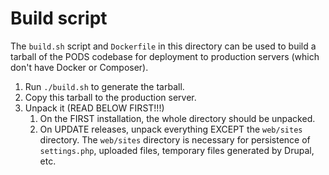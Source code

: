 # Build script

The `build.sh` script and `Dockerfile` in this directory can be used to build a
tarball of the PODS codebase for deployment to production servers (which don't
have Docker or Composer).

1. Run `./build.sh` to generate the tarball.
2. Copy this tarball to the production server.
3. Unpack it (READ BELOW FIRST!!!)
   1. On the FIRST installation, the whole directory should be unpacked.
   2. On UPDATE releases, unpack everything EXCEPT the `web/sites` directory.
      The `web/sites` directory is necessary for persistence of `settings.php`,
      uploaded files, temporary files generated by Drupal, etc.
